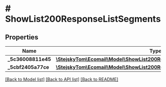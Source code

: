 # # ShowList200ResponseListSegments

## Properties

Name | Type | Description | Notes
------------ | ------------- | ------------- | -------------
**_5c36008811e45** | [**\StejskyTom\Ecomail\Model\ShowList200ResponseListSegments5c36008811e45**](ShowList200ResponseListSegments5c36008811e45.md) |  | [optional]
**_5cbf2405a77ce** | [**\StejskyTom\Ecomail\Model\ShowList200ResponseListSegments5c36008811e45**](ShowList200ResponseListSegments5c36008811e45.md) |  | [optional]

[[Back to Model list]](../../README.md#models) [[Back to API list]](../../README.md#endpoints) [[Back to README]](../../README.md)
